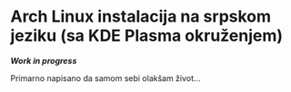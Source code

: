 # Arch Linux instalacija na srpskom jeziku (sa KDE Plasma okruženjem)

***Work in progress***

Primarno napisano da samom sebi olakšam život...  

